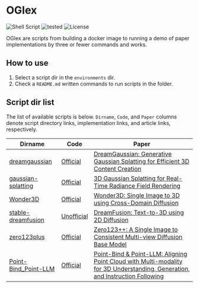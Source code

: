 # OGIex
![Shell Script](https://img.shields.io/badge/Shell%20Script-2c2c2c?logo=gnu-bash&logoColor=white&style=flat-square)
![tested](https://img.shields.io/badge/Tested_on-Ubuntu-red?style=flat-square)
![License](https://img.shields.io/github/license/Obarads/OGIex?color=green&style=flat-square)

OGIex are scripts from building a docker image to running a demo of paper implementations by three or fewer commands and works.

## How to use
1. Select a script dir in the `environments` dir.
2. Check a `README.md` written commands to run scripts in the folder.

## Script dir list
The list of available scripts is below. `Dirname`, `Code`, and `Paper` columns denote script directory links, implementation links, and article links, respectively.

| Dirname | Code | Paper |
| --- | --- | --- |
| [dreamgaussian](./scripts/dreamgaussian) | [Official](https://github.com/dreamgaussian/dreamgaussian) | [DreamGaussian: Generative Gaussian Splatting for Efficient 3D Content Creation](https://arxiv.org/abs/2309.16653) |
| [gaussian-splatting](./scripts/gaussian-splatting) | [Official](https://github.com/graphdeco-inria/gaussian-splatting) | [3D Gaussian Splatting for Real-Time Radiance Field Rendering](https://arxiv.org/abs/2308.04079) |
| [Wonder3D](./scripts/Wonder3D) | [Official](https://github.com/xxlong0/Wonder3D) | [Wonder3D: Single Image to 3D using Cross-Domain Diffusion](https://arxiv.org/abs/2310.15008)|
| [stable-dreamfusion](./scripts/stable-dreamfusion) | [Unofficial](https://github.com/ashawkey/stable-dreamfusion) | [DreamFusion: Text-to-3D using 2D Diffusion](https://arxiv.org/abs/2209.14988) |
| [zero123plus](./scripts/zero123plus) | [Official](https://github.com/SUDO-AI-3D/zero123plus) | [Zero123++: A Single Image to Consistent Multi-view Diffusion Base Model](https://arxiv.org/abs/2310.15110) |
| [Point-Bind_Point-LLM](./scripts/Point-Bind_Point-LLM/) | [Official](https://github.com/ZiyuGuo99/Point-Bind_Point-LLM) | [Point-Bind & Point-LLM: Aligning Point Cloud with Multi-modality for 3D Understanding, Generation, and Instruction Following](https://arxiv.org/abs/2309.00615) |